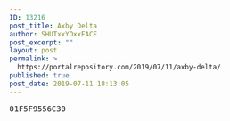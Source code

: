 ```yaml
---
ID: 13216
post_title: Axby Delta
author: SHUTxxYOxxFACE
post_excerpt: ""
layout: post
permalink: >
  https://portalrepository.com/2019/07/11/axby-delta/
published: true
post_date: 2019-07-11 18:13:05
---
```

<pre>01F5F9556C30</pre>